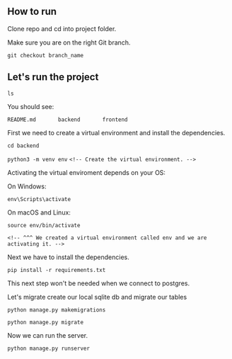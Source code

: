 ## How to run

Clone repo and cd into project folder.

Make sure you are on the right Git branch. 

```git checkout branch_name```


## Let's run the project

```ls```

You should see:

```README.md       backend       frontend```

First we need to create a virtual environment and install the dependencies. 

```cd backend``` 

```python3 -m venv env``` ```<!-- Create the virtual environment. -->```

Activating the virtual enviroment depends on your OS:

On Windows:

```env\Scripts\activate```

On macOS and Linux:

```source env/bin/activate``` 

```<!-- ^^^ We created a virtual environment called env and we are activating it. -->```

Next we have to install the dependencies.

```pip install -r requirements.txt```


This next step won't be needed when we connect to postgres.

Let's migrate create our local sqlite db and migrate our tables

```python manage.py makemigrations```

```python manage.py migrate```

Now we can run the server.

```python manage.py runserver```

